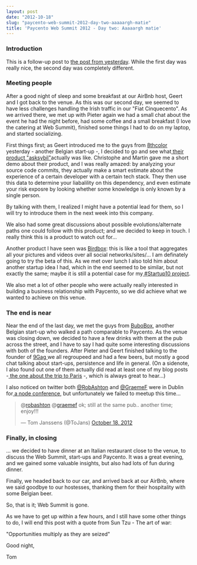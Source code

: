 ```yaml
---
layout: post
date: "2012-10-18"
slug: "paycento-web-summit-2012-day-two-aaaaargh-matie"
title: 'Paycento Web Summit 2012 - Day two: Aaaaargh matie'
---
```


<h3>Introduction</h3>
<p>This is a follow-up post to <a href="/posts/Paycento-websummit-2012-Is-gra-liom-Eire/">the post from yesterday</a>. While the first day was really nice, the second day was completely different.</p>
<h3>Meeting people</h3>
<p>After a good night of sleep and some breakfast at our AirBnb host, Geert and I got back to the venue. As this was our second day, we seemed to have less challenges handling the Irish traffic in our "Fiat Cinquecento". As we arrived there, we met up with Pieter again we had a small chat about the event he had the night before, had some coffee and a small breakfast (I love the catering at Web Summit), finished some things I had to do on my laptop, and started socializing.</p>
<p></p>
<p>First things first; as Geert introduced me to the guys from <a href="https://8thcolor.com/" target="_blank">8thcolor </a>yesterday - another Belgian start-up -, I decided to go and see what<a href="https://asksybil.com/" target="_blank"> their product "asksybil"</a>actually was like. Christophe and Martin gave me a short demo about their product, and I was really amazed: by analyzing your source code commits, they actually make a smart estimate about the experience of a certain developer with a certain tech stack. They then use this data to determine your liabalility on this dependency, and even estimate your risk exposre by looking whether some knowledge is only known by a single person.</p>
<p>By talking with them, I realized I might have a potential lead for them, so I will try to introduce them in the next week into this company.</p>
<p>We also had some great discussions about possible evolutions/alternate paths one could follow with this product; and we decided to keep in touch. I really think this is a product to watch out for...</p>
<p>Another product I have seen was <a href="https://www.birdbox.com" target="_blank">Birdbox</a>: this is like a tool that aggregates all your pictures and videos over all social networks/sites/... I am definately going to try the beta of this. As we met over lunch I also told him about another startup idea I had, which in the end seemed to be similar, but not exactly the same; maybe it is still a potential case for my<a href="/posts/Project-Startup10-Learning-to-build-your-own-business/"> #Startup10 project</a>.</p>
<p>We also met a lot of other people who were actually really interested in building a business relationship with Paycento, so we did achieve what we wanted to achieve on this venue.</p>
<h3>The end is near</h3>
<p>Near the end of the last day, we met the guys from <a href="https://bubobox.com/" target="_blank">BuboBox</a>, another Belgian start-up who walked a path comparable to Paycento. As the venue was closing down, we decided to have a few drinks with them at the pub across the street, and I have to say I had quite some interesting discussions with both of the founders. After Pieter and Geert finished talking to the founder of <a href="https://9gag.com/" target="_blank">9Gag </a>we all regroupeed and had a few beers, but mostly a good chat talking about start-ups, persistence and life in general. (On a sidenote, I also found out one of them actually did read at least one of my blog posts -<a href="/posts/Epilogue-One-night-in-Paris-CQRS-beers-and-life-in-general/"> the one about the trip to Paris</a> -, which is always great to hear...)</p>
<p>I also noticed on twitter both <a href="https://twitter.com/RobAshton" target="_blank">@RobAshton</a> and <a href="https://twitter.com/GraemeF" target="_blank">@GraemeF</a> were in Dublin for<a href="https://www.nodedublin.com/" target="_blank"> a node conference</a>, but unfortunately we failed to meetup this time...</p>
<blockquote class="twitter-tweet">
<p>@<a href="https://twitter.com/robashton">robashton</a> @<a href="https://twitter.com/graemef">graemef</a> ok; still at the same pub.. another time; enjoy!!!</p>
&mdash; Tom Janssens (@ToJans) <a href="https://twitter.com/ToJans/status/258999970835877888">October 18, 2012</a></blockquote>
<p>
<script src="//platform.twitter.com/widgets.js"></script>
</p>
<h3>Finally, in closing</h3>
<p>... we decided to have dinner at an Italian restaurant close to the venue, to discuss the Web Summit, start-ups and Paycento. It was a great evening, and we gained some valuable insights, but also had lots of fun during dinner.</p>
<p>Finally, we headed back to our car, and arrived back at our AirBnb, where we said goodbye to our hostesses, thanking them for their hospitality with some Belgian beer.</p>
<p>So, that is it; Web Summit is gone.</p>
<p>As we have to get up within a few hours, and I still have some other things to do, I will end this post with a quote from Sun Tzu - The art of war:</p>
<p>"Opportunities multiply as they are seized"</p>
<p>Good night,</p>
<p>Tom</p>
